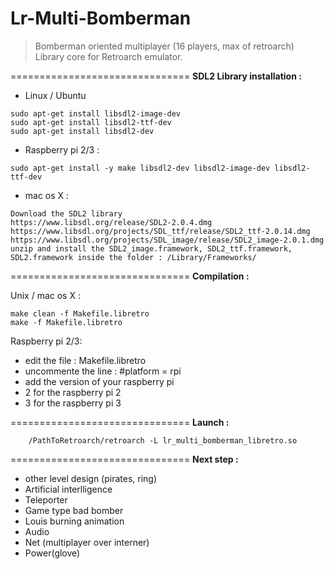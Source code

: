 **Lr-Multi-Bomberman**
===============================

> Bomberman oriented multiplayer (16 players, max of retroarch) Library
> core for Retroarch emulator.


===============================
**SDL2 Library installation :** 

- Linux / Ubuntu
```
sudo apt-get install libsdl2-image-dev
sudo apt-get install libsdl2-ttf-dev
sudo apt-get install libsdl2-dev
```


- Raspberry pi 2/3 : 
```
sudo apt-get install -y make libsdl2-dev libsdl2-image-dev libsdl2-ttf-dev
```


- mac os X : 
```
Download the SDL2 library
https://www.libsdl.org/release/SDL2-2.0.4.dmg
https://www.libsdl.org/projects/SDL_ttf/release/SDL2_ttf-2.0.14.dmg
https://www.libsdl.org/projects/SDL_image/release/SDL2_image-2.0.1.dmg
unzip and install the SDL2_image.framework, SDL2_ttf.framework, SDL2.framework inside the folder : /Library/Frameworks/
```



===============================
**Compilation :**

Unix / mac os X : 
```
make clean -f Makefile.libretro
make -f Makefile.libretro
```

Raspberry pi 2/3: 
- edit the file : Makefile.libretro
- uncommente the line : #platform = rpi
- add the version of your raspberry pi
- 2 for the raspberry pi 2
- 3 for the raspberry pi 3

===============================
**Launch :**
```
	/PathToRetroarch/retroarch -L lr_multi_bomberman_libretro.so
```

===============================
**Next step :**
- other level design (pirates, ring)
- Artificial interlligence
- Teleporter
- Game type bad bomber
- Louis burning animation
- Audio
- Net (multiplayer over interner)
- Power(glove)
